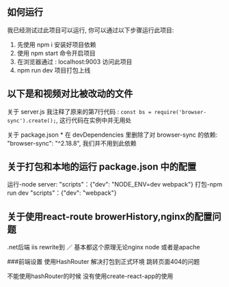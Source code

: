## 如何运行

我已经测试过此项目可以运行, 你可以通过以下步骤运行此项目:

1. 先使用 npm i 安装好项目依赖
2. 使用 npm start 命令开启项目
3. 在浏览器通过 : localhost:9003 访问此项目
4. npm run dev 项目打包上线

## 以下是和视频对比被改动的文件

关于 server.js
    我注释了原来的第7行代码 : `const bs = require('browser-sync').create();`, 这行代码在实例中并无用处

关于 package.json
    * 在 devDependencies 里删除了对 browser-sync 的依赖: "browser-sync": "^2.18.8",
    我们并不用到此依赖

## 关于打包和本地的运行   package.json 中的配置
运行-node server:   "scripts"：{"dev": "NODE_ENV=dev webpack"} 
打包-npm run dev    "scripts"：{"dev": "webpack"} 

## 关于使用react-route browerHistory,nginx的配置问题
.net后端 iis rewrite到 ／ 基本都这个原理无论nginx node 或者是apache


###前端设置 使用HashRouter   解决打包到正式环境 跳转页面404的问题

不能使用hashRouter的时候  没有使用create-react-app的使用

